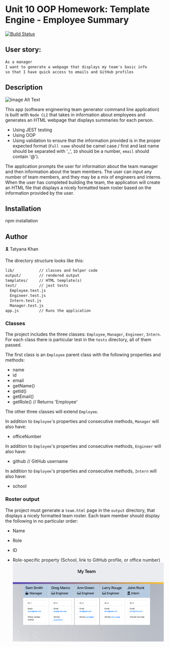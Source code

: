 # Unit 10 OOP Homework: Template Engine - Employee Summary

[![Build Status](https://img.shields.io/badge/Project%20title-Template%20Engine-green)](https://img.shields.io/badge/Project%20title-Template%20Engine-green)

## User story:
```
As a manager
I want to generate a webpage that displays my team's basic info
so that I have quick access to emails and GitHub profiles
```
## Description

![Image Alt Text](/Assets/video.gif)

This app (software engineering team generator command line application) is built with `Node CLI` that takes in information about employees and generates an HTML webpage that displays summaries for each person. 
* Using JEST testing 
* Using OOP
* Using validation to ensure that the information provided is in the proper expected format (`Full name` should be camel case / first and last name should be separated with '_', `ID` should be a number, `email` should contain '@').

The application prompts the user for information about the team manager and then information about the team members. The user can input any number of team members, and they may be a mix of engineers and interns. When the user has completed building the team, the application will create an HTML file that displays a nicely formatted team roster based on the information provided by the user. 

## Installation 

npm installation

## Author

🎗 Tatyana Khan

The directory structure looks like this:

```
lib/           // classes and helper code
output/        // rendered output
templates/     // HTML template(s)
test/          // jest tests
  Employee.test.js
  Engineer.test.js
  Intern.test.js
  Manager.test.js
app.js         // Runs the application
```
### Classes
The project includes the three classes: `Employee`, `Manager`, `Engineer`,
`Intern`. For each class there is particular test in the `tests` directory, all of them passed.

The first class is an `Employee` parent class with the following properties and
methods:

  * name
  * id
  * email
  * getName()
  * getId()
  * getEmail()
  * getRole() // Returns 'Employee'

The other three classes will extend `Employee`. 

In addition to `Employee`'s properties and consecutive methods, `Manager` will also have:

  * officeNumber

In addition to `Employee`'s properties and consecutive methods, `Engineer` will also have:

  * github  // GitHub username

In addition to `Employee`'s properties and consecutive methods, `Intern` will also have:

  * school 


### Roster output

The project must generate a `team.html` page in the `output` directory, that displays a nicely formatted team roster. Each team member should display the following in no particular order:

  * Name

  * Role

  * ID

  * Role-specific property (School, link to GitHub profile, or office number)
  ![demo](./Assets/Pic.png)